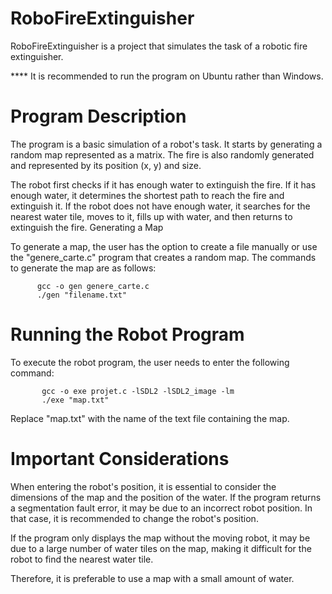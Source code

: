 # RoboFireExtinguisher #
RoboFireExtinguisher is a project that simulates the task of a robotic fire extinguisher.

**** It is recommended to run the program on Ubuntu rather than Windows.
# Program Description #

The program is a basic simulation of a robot's task. It starts by generating a random map represented as a matrix. The fire is also randomly generated and represented by its position (x, y) and size.

The robot first checks if it has enough water to extinguish the fire. If it has enough water, it determines the shortest path to reach the fire and extinguish it. If the robot does not have enough water, it searches for the nearest water tile, moves to it, fills up with water, and then returns to extinguish the fire.
Generating a Map

To generate a map, the user has the option to create a file manually or use the "genere_carte.c" program that creates a random map. The commands to generate the map are as follows:


          gcc -o gen genere_carte.c
          ./gen "filename.txt"

# Running the Robot Program

To execute the robot program, the user needs to enter the following command:


           gcc -o exe projet.c -lSDL2 -lSDL2_image -lm
           ./exe "map.txt"

Replace "map.txt" with the name of the text file containing the map.
# Important Considerations #

When entering the robot's position, it is essential to consider the dimensions of the map and the position of the water. If the program returns a segmentation fault error, it may be due to an incorrect robot position. In that case, it is recommended to change the robot's position.

If the program only displays the map without the moving robot, it may be due to a large number of water tiles on the map, making it difficult for the robot to find the nearest water tile.

Therefore, it is preferable to use a map with a small amount of water.
